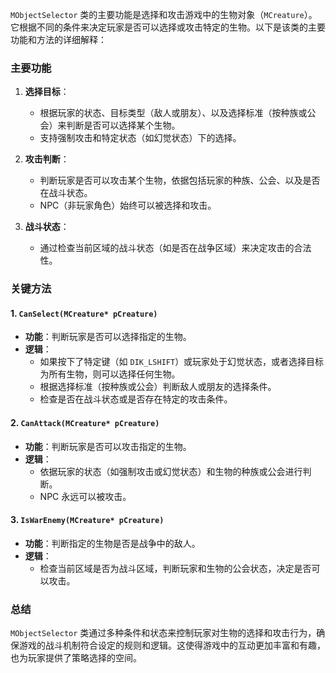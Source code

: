 `MObjectSelector` 类的主要功能是选择和攻击游戏中的生物对象（`MCreature`）。它根据不同的条件来决定玩家是否可以选择或攻击特定的生物。以下是该类的主要功能和方法的详细解释：

### 主要功能

1. **选择目标**：
   - 根据玩家的状态、目标类型（敌人或朋友）、以及选择标准（按种族或公会）来判断是否可以选择某个生物。
   - 支持强制攻击和特定状态（如幻觉状态）下的选择。

2. **攻击判断**：
   - 判断玩家是否可以攻击某个生物，依据包括玩家的种族、公会、以及是否在战斗状态。
   - NPC（非玩家角色）始终可以被选择和攻击。

3. **战斗状态**：
   - 通过检查当前区域的战斗状态（如是否在战争区域）来决定攻击的合法性。

### 关键方法

#### 1. `CanSelect(MCreature* pCreature)`
- **功能**：判断玩家是否可以选择指定的生物。
- **逻辑**：
  - 如果按下了特定键（如 `DIK_LSHIFT`）或玩家处于幻觉状态，或者选择目标为所有生物，则可以选择任何生物。
  - 根据选择标准（按种族或公会）判断敌人或朋友的选择条件。
  - 检查是否在战斗状态或是否存在特定的攻击条件。

#### 2. `CanAttack(MCreature* pCreature)`
- **功能**：判断玩家是否可以攻击指定的生物。
- **逻辑**：
  - 依据玩家的状态（如强制攻击或幻觉状态）和生物的种族或公会进行判断。
  - NPC 永远可以被攻击。

#### 3. `IsWarEnemy(MCreature* pCreature)`
- **功能**：判断指定的生物是否是战争中的敌人。
- **逻辑**：
  - 检查当前区域是否为战斗区域，判断玩家和生物的公会状态，决定是否可以攻击。

### 总结
`MObjectSelector` 类通过多种条件和状态来控制玩家对生物的选择和攻击行为，确保游戏的战斗机制符合设定的规则和逻辑。这使得游戏中的互动更加丰富和有趣，也为玩家提供了策略选择的空间。
